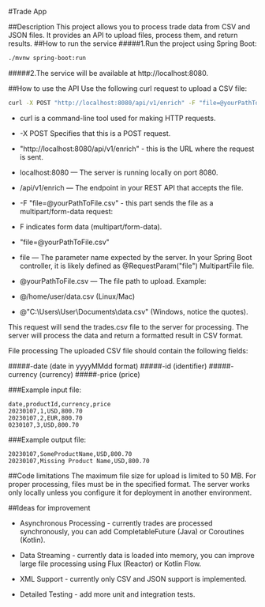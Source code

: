 #Trade App

##Description
This project allows you to process trade data from CSV and JSON files. It provides an API to upload files, process them, and return results.
##How to run the service
#####1.Run the project using Spring Boot:

```bash
./mvnw spring-boot:run
```

#####2.The service will be available at http://localhost:8080.

##How to use the API
Use the following curl request to upload a CSV file:
```bash
curl -X POST "http://localhost:8080/api/v1/enrich" -F "file=@yourPathToFile.csv"
```

- curl is a command-line tool used for making HTTP requests.

- -X POST
Specifies that this is a POST request.

- "http://localhost:8080/api/v1/enrich" - this is the URL where the request is sent. 
- localhost:8080 — The server is running locally on port 8080.
- /api/v1/enrich — The endpoint in your REST API that accepts the file.
- -F "file=@yourPathToFile.csv" - this part sends the file as a multipart/form-data request:
- F indicates form data (multipart/form-data).
- "file=@yourPathToFile.csv"
- file — The parameter name expected by the server. In your Spring Boot controller, it is likely defined as @RequestParam("file") MultipartFile file.
- @yourPathToFile.csv — The file path to upload. Example:
- @/home/user/data.csv (Linux/Mac)
- @"C:\Users\User\Documents\data.csv" (Windows, notice the quotes).

This request will send the trades.csv file to the server for processing. The server will process the data and return a formatted result in CSV format.

File processing
The uploaded CSV file should contain the following fields:

#####-date (date in yyyyMMdd format)
#####-id (identifier)
#####-currency (currency)
#####-price (price)

###Example input file:
```
date,productId,currency,price
20230107,1,USD,800.70
20230107,2,EUR,800.70
0230107,3,USD,800.70
```

###Example output file:
```
20230107,SomeProductName,USD,800.70
20230107,Missing Product Name,USD,800.70
```


##Code limitations
The maximum file size for upload is limited to 50 MB.
For proper processing, files must be in the specified format.
The server works only locally unless you configure it for deployment in another environment.

##Ideas for improvement
- Asynchronous Processing - currently trades are processed synchronously, you can add CompletableFuture (Java) or Coroutines (Kotlin).

- Data Streaming - currently data is loaded into memory, you can improve large file processing using Flux (Reactor) or Kotlin Flow.

- XML Support - currently only CSV and JSON support is implemented.

- Detailed Testing - add more unit and integration tests.
